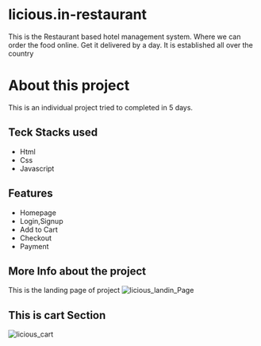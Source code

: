 # licious.in-restaurant
This is the Restaurant based hotel management system. Where we can order the food online. Get it delivered by a day. It is established all over the country

# About this project
This is an individual project tried to completed in 5 days.

## Teck Stacks used
- Html
- Css
- Javascript

## Features
- Homepage
- Login,Signup
- Add to Cart
- Checkout
- Payment

## More Info about the project
  This is the landing page of project
![licious_landin_Page](https://user-images.githubusercontent.com/107459781/210257995-9deacae3-121a-499c-bbb7-38574301f401.png)

## This is cart Section
![licious_cart](https://user-images.githubusercontent.com/107459781/210258000-a30044b7-eb59-46e5-97e5-cc3dfee7aadd.png)
